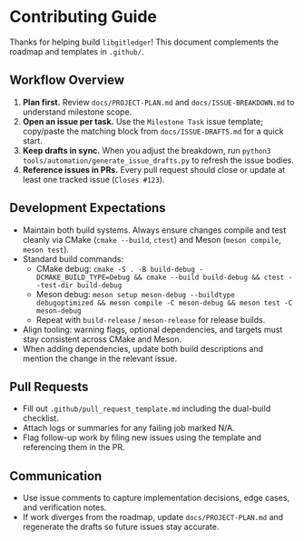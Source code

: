 # Contributing Guide

Thanks for helping build `libgitledger`! This document complements the roadmap and templates in `.github/`.

## Workflow Overview

1. **Plan first.** Review `docs/PROJECT-PLAN.md` and `docs/ISSUE-BREAKDOWN.md` to understand milestone scope.
2. **Open an issue per task.** Use the `Milestone Task` issue template; copy/paste the matching block from `docs/ISSUE-DRAFTS.md` for a quick start.
3. **Keep drafts in sync.** When you adjust the breakdown, run `python3 tools/automation/generate_issue_drafts.py` to refresh the issue bodies.
4. **Reference issues in PRs.** Every pull request should close or update at least one tracked issue (`Closes #123`).

## Development Expectations

- Maintain both build systems. Always ensure changes compile and test cleanly via CMake (`cmake --build`, `ctest`) and Meson (`meson compile`, `meson test`).
- Standard build commands:
  - CMake debug: `cmake -S . -B build-debug -DCMAKE_BUILD_TYPE=Debug && cmake --build build-debug && ctest --test-dir build-debug`
  - Meson debug: `meson setup meson-debug --buildtype debugoptimized && meson compile -C meson-debug && meson test -C meson-debug`
  - Repeat with `build-release` / `meson-release` for release builds.
- Align tooling: warning flags, optional dependencies, and targets must stay consistent across CMake and Meson.
- When adding dependencies, update both build descriptions and mention the change in the relevant issue.

## Pull Requests

- Fill out `.github/pull_request_template.md` including the dual-build checklist.
- Attach logs or summaries for any failing job marked N/A.
- Flag follow-up work by filing new issues using the template and referencing them in the PR.

## Communication

- Use issue comments to capture implementation decisions, edge cases, and verification notes.
- If work diverges from the roadmap, update `docs/PROJECT-PLAN.md` and regenerate the drafts so future issues stay accurate.
